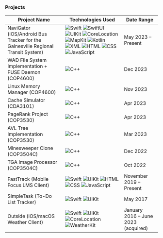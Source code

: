 ### Projects

| Project Name                                                    | Technologies Used                      | Date Range               |
|-----------------------------------------------------------------|----------------------------------------|--------------------------|
| NaviGator (iOS/Android Bus Tracker for the Gainesville Regional Transit System) |![Swift](https://img.shields.io/badge/Swift-grey) ![SwiftUI](https://img.shields.io/badge/SwiftUI-grey) ![UIKit](https://img.shields.io/badge/UIKit-grey) ![CoreLocation](https://img.shields.io/badge/CoreLocation-grey) ![MapKit](https://img.shields.io/badge/MapKit-grey) ![Kotlin](https://img.shields.io/badge/Kotlin-grey) ![XML](https://img.shields.io/badge/XML-grey) ![HTML](https://img.shields.io/badge/HTML-grey) ![CSS](https://img.shields.io/badge/CSS-grey) ![JavaScript](https://img.shields.io/badge/JavaScript-grey) | May 2023 – Present       |
| WAD File System Implementation + FUSE Daemon (COP4600)                                                |![C++](https://img.shields.io/badge/C++-grey)                                        | Dec 2023                 |
| Linux Memory Manager (COP4600)                                                |![C++](https://img.shields.io/badge/C++-grey)                                        | Nov 2023                 |
| Cache Simulator (CDA3101)                                                |![C++](https://img.shields.io/badge/C++-grey)                                        | Apr 2023                 |
| PageRank Project (COP3530)                                                |![C++](https://img.shields.io/badge/C++-grey)                                        | Apr 2023                 |
| AVL Tree Implementation (COP3530)                                         |![C++](https://img.shields.io/badge/C++-grey)                                        | Mar 2023                 |
| Minesweeper Clone (COP3504C)                                             |![C++](https://img.shields.io/badge/C++-grey)                                        | Dec 2022                 |
| TGA Image Processor (COP3504C)                                             |![C++](https://img.shields.io/badge/C++-grey)                                        | Oct 2022                 |
| FastTrack (Mobile Focus LMS Client)                                   |![Swift](https://img.shields.io/badge/Swift-grey) ![UIKit](https://img.shields.io/badge/UIKit-grey) ![HTML](https://img.shields.io/badge/HTML-grey) ![CSS](https://img.shields.io/badge/CSS-grey) ![JavaScript](https://img.shields.io/badge/JavaScript-grey)                                        | November 2019 – Present  |
| SimpleTask (To-Do List Tracker)                                 |![Swift](https://img.shields.io/badge/Swift-grey) ![UIKit](https://img.shields.io/badge/UIKit-grey)                                        | May 2017                 |
| Outside (iOS/macOS Weather Client)                              |![Swift](https://img.shields.io/badge/Swift-grey) ![UIKit](https://img.shields.io/badge/UIKit-grey) ![CoreLocation](https://img.shields.io/badge/CoreLocation-grey) ![WeatherKit](https://img.shields.io/badge/WeatherKit-grey)                                       | January 2016 – June 2023 (acquired) |
